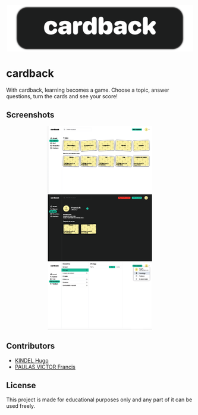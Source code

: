 <div align="center">
  <img width="500px" src="images/cardback.png">
</div>

# cardback

With cardback, learning becomes a game. Choose a topic, answer questions, turn the cards and see your score!

## Screenshots

<div align="center">
    <img src="images/screenshot1.png" height="180px">
    <img src="images/screenshot2.png" height="180px">
    <img src="images/screenshot3.png" height="180px">
</div>

## Contributors

- [KINDEL Hugo](https://github.com/hugokindel)
- [PAULAS VICTOR Francis](https://github.com/Slendersdf)

## License

This project is made for educational purposes only and any part of it can be used freely.
